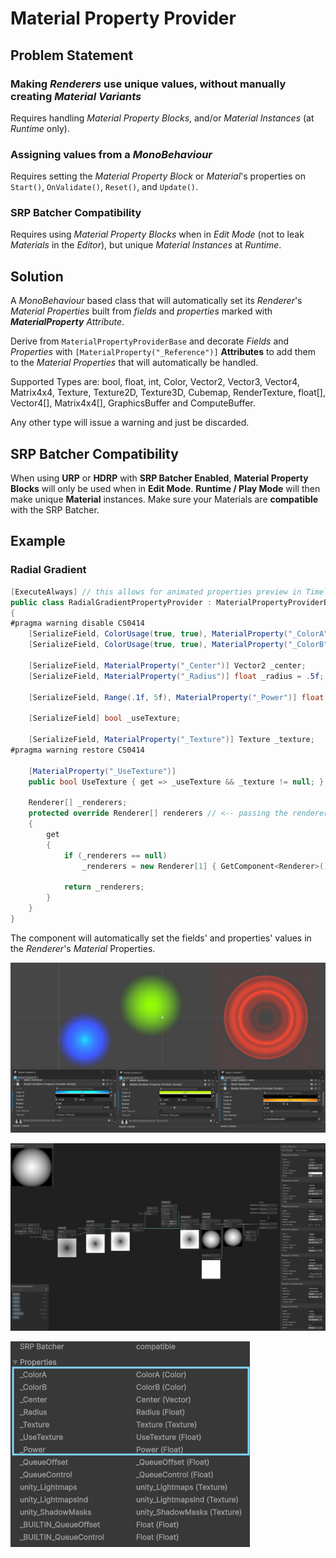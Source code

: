 # Material Property Provider

## Problem Statement
### Making _Renderers_ use unique values, without manually creating _Material Variants_
Requires handling _Material Property Blocks_, and/or _Material Instances_ (at _Runtime_ only).
### Assigning values from a _MonoBehaviour_
Requires setting the _Material Property Block_ or _Material_'s properties on ```Start()```, ```OnValidate()```, ```Reset()```, and ```Update()```.
### SRP Batcher Compatibility
Requires using _Material Property Blocks_ when in _Edit Mode_ (not to leak _Materials_ in the _Editor_), but unique _Material Instances_ at _Runtime_.

## Solution
A _MonoBehaviour_ based class that will automatically set its _Renderer_'s _Material Properties_ built from _fields_ and _properties_ marked with _**MaterialProperty**_ _Attribute_.

Derive from ```MaterialPropertyProviderBase``` and decorate _Fields_ and _Properties_ with ```[MaterialProperty("_Reference")]``` **Attributes** to add them to the _Material Properties_ that will automatically be handled.

Supported Types are: bool, float, int, Color, Vector2, Vector3, Vector4, Matrix4x4, Texture, Texture2D, Texture3D, Cubemap, RenderTexture, float[], Vector4[], Matrix4x4[], GraphicsBuffer and ComputeBuffer.

Any other type will issue a warning and just be discarded.

## SRP Batcher Compatibility
When using **URP** or **HDRP** with **SRP Batcher Enabled**, **Material Property Blocks** will only be used when in **Edit Mode**.
**Runtime / Play Mode** will then make unique **Material** instances. Make sure your Materials are **compatible** with the SRP Batcher.

## Example
### Radial Gradient
```cs
[ExecuteAlways] // this allows for animated properties preview in Timeline when in Edit Mode
public class RadialGradientPropertyProvider : MaterialPropertyProviderBase
{
#pragma warning disable CS0414
    [SerializeField, ColorUsage(true, true), MaterialProperty("_ColorA")] Color _colorA = Color.yellow;
    [SerializeField, ColorUsage(true, true), MaterialProperty("_ColorB")] Color _colorB = Color.cyan;

    [SerializeField, MaterialProperty("_Center")] Vector2 _center;
    [SerializeField, MaterialProperty("_Radius")] float _radius = .5f;

    [SerializeField, Range(.1f, 5f), MaterialProperty("_Power")] float _power = 1f;

    [SerializeField] bool _useTexture;

    [SerializeField, MaterialProperty("_Texture")] Texture _texture;
#pragma warning restore CS0414

    [MaterialProperty("_UseTexture")]
    public bool UseTexture { get => _useTexture && _texture != null; }

    Renderer[] _renderers;
    protected override Renderer[] renderers // <-- passing the renderers to work with
    {
        get
        {
            if (_renderers == null)
                _renderers = new Renderer[1] { GetComponent<Renderer>() };

            return _renderers;
        }
    }
}
```
The component will automatically set the fields' and properties' values in the *Renderer*'s *Material* Properties.

![alt text](Documentation~/images/radial-gradient-sample.png)

![alt text](Documentation~/images/radial-gradient-sg.png)

![alt text](Documentation~/images/radial-gradient-sg-inspector.png)
